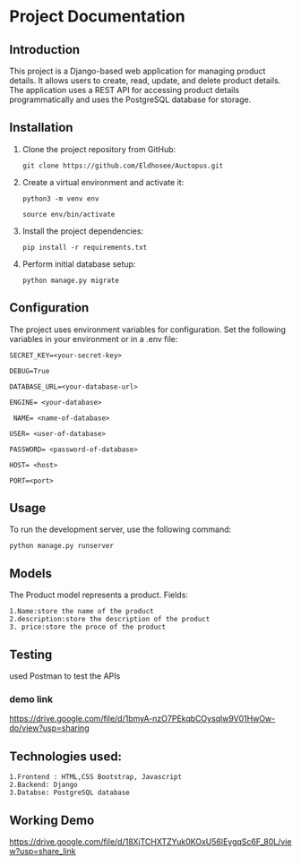 # Project Documentation

## Introduction

This project is a Django-based web application for managing product details. It allows users to create, read, update, and delete product details. The application uses a REST API for accessing product details programmatically and uses the PostgreSQL database for storage.

## Installation

1. Clone the project repository from GitHub:

    `git clone https://github.com/Eldhosee/Auctopus.git`
    
2. Create a virtual environment and activate it:
    
    `python3 -m venv env`
    
    `source env/bin/activate`
    
3. Install the project dependencies:

    `pip install -r requirements.txt`
    
4. Perform initial database setup:

    `python manage.py migrate`
    
## Configuration


  The project uses environment variables for configuration. Set the following variables in your environment or in a .env file:
  
  `SECRET_KEY=<your-secret-key>`
  
  `DEBUG=True`
  
  `DATABASE_URL=<your-database-url>`
  
  `ENGINE= <your-database>`
  
` NAME= <name-of-database>`

`USER= <user-of-database>`

`PASSWORD= <password-of-database>`

`HOST= <host>`

`PORT=<port>`


## Usage

To run the development server, use the following command:

`python manage.py runserver`

## Models

The Product model represents a product.
  Fields:

    1.Name:store the name of the product
    2.description:store the description of the product
    3. price:store the proce of the product
    
## Testing

  used Postman to test the APIs
  
  ### demo link
  
  https://drive.google.com/file/d/1bmyA-nzO7PEkqbCOysqlw9V01HwOw-do/view?usp=sharing
  
  
## Technologies used:
 
    1.Frontend : HTML,CSS Bootstrap, Javascript
    2.Backend: Django
    3.Databse: PostgreSQL database
    
## Working Demo

   https://drive.google.com/file/d/18XjTCHXTZYuk0KOxU56lEygqSc6F_80L/view?usp=share_link

  
  
  
    


    


